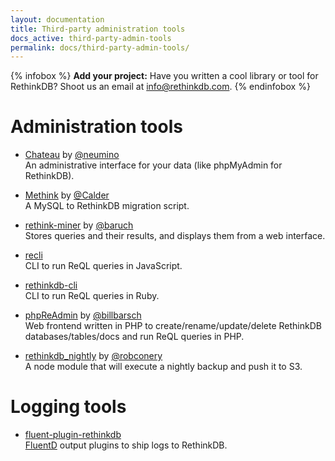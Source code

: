 ```yaml
---
layout: documentation
title: Third-party administration tools
docs_active: third-party-admin-tools
permalink: docs/third-party-admin-tools/
---
```


{% infobox %}
__Add your project:__ Have you written a cool library or tool for RethinkDB?
Shoot us an email at <a href="mailto:info@rethinkdb.com">info@rethinkdb.com</a>.
{% endinfobox %}

# Administration tools

- [Chateau](https://github.com/neumino/chateau) by [@neumino](https://github.com/neumino)  
  An administrative interface for your data (like phpMyAdmin for RethinkDB).

- [Methink](https://github.com/Calder/methink) by [@Calder](https://github.com/Calder)  
  A MySQL to RethinkDB migration script.

- [rethink-miner](https://github.com/baruch/rethink-miner) by [@baruch](https://github.com/baruch)  
  Stores queries and their results, and displays them from a web interface.

- [recli](https://github.com/stiang/recli)  
  CLI to run ReQL queries in JavaScript.

- [rethinkdb-cli](https://github.com/byterussian/rethinkdb-cli)  
  CLI to run ReQL queries in Ruby.

- [phpReAdmin](https://github.com/billbarsch/phpReAdmin) by [@billbarsch](https://github.com/billbarsch)  
  Web frontend written in PHP to create/rename/update/delete RethinkDB databases/tables/docs and run ReQL queries in PHP.

- [rethinkdb_nightly](https://github.com/robconery/rethinkdb_nightly) by [@robconery](https://github.com/robconery)  
  A node module that will execute a nightly backup and push it to S3.

# Logging tools

- [fluent-plugin-rethinkdb](https://github.com/kureikain/fluent-plugin-rethink)  
  [FluentD](https://github.com/fluent/fluentd) output plugins to ship logs to RethinkDB.
